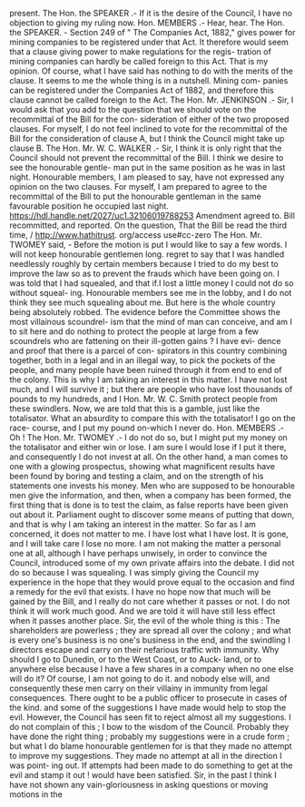 present. The Hon. the SPEAKER .- If it is the desire of the Council, I have no objection to giving my ruling now. Hon. MEMBERS .- Hear, hear. The Hon. the SPEAKER. - Section 249 of " The Companies Act, 1882," gives power for mining companies to be registered under that Act. It therefore would seem that a clause giving power to make regulations for the regis- tration of mining companies can hardly be called foreign to this Act. That is my opinion. Of course, what I have said has nothing to do with the merits of the clause. It seems to me the whole thing is in a nutshell. Mining com- panies can be registered under the Companies Act of 1882, and therefore this clause cannot be called foreign to the Act. The Hon. Mr. JENKINSON .- Sir, I would ask that you add to the question that we should vote on the recommittal of the Bill for the con- sideration of either of the two proposed clauses. For myself, I do not feel inclined to vote for the recommittal of the Bill for the consideration of clause A, but I think the Council might take up clause B. The Hon. Mr. W. C. WALKER .- Sir, I think it is only right that the Council should not prevent the recommittal of the Bill. I think we desire to see the honourable gentle- man put in the same position as he was in last night. Honourable members, I am pleased to say, have not expressed any opinion on the two clauses. For myself, I am prepared to agree to the recommittal of the Bill to put the honourable gentleman in the same favourable position he occupied last night. https://hdl.handle.net/2027/uc1.32106019788253 Amendment agreed to. Bill recommitted, and reported. On the question, That the Bill be read the third time, / http://www.hathitrust. org/access use#cc-zero The Hon. Mr. TWOMEY said, - Before the motion is put I would like to say a few words. I will not keep honourable gentlemen long. regret to say that I was handled needlessly roughly by certain members because I tried to do my best to improve the law so as to prevent the frauds which have been going on. I was told that I had squealed, and that if.I lost a little money I could not do so without squeal- ing. Honourable members see me in the lobby, and I do not think they see much squealing about me. But here is the whole country being absolutely robbed. The evidence before the Committee shows the most villainous scoundrel- ism that the mind of man can conceive, and am I to sit here and do nothing to protect the people at large from a few scoundrels who are fattening on their ill-gotten gains ? I have evi- dence and proof that there is a parcel of con- spirators in this country combining together, both in a legal and in an illegal way, to pick the pockets of the people, and many people have been ruined through it from end to end of the colony. This is why I am taking an interest in this matter. I have not lost much, and I will survive it ; but there are people who have lost thousands of pounds to my hundreds, and I Hon. Mr. W. C. Smith protect people from these swindlers. Now, we are told that this is a gamble, just like the totalisator. What an absurdity to compare this with the totalisator! I go on the race- course, and I put my pound on-which I never do. Hon. MEMBERS .- Oh ! The Hon. Mr. TWOMEY .- I do not do so, but I might put my money on the totalisator and either win or lose. I am sure I would lose if I put it there, and consequently I do not invest at all. On the other hand, a man comes to one with a glowing prospectus, showing what magnificent results have been found by boring and testing a claim, and on the strength of his statements one invests his money. Men who are supposed to be honourable men give the information, and then, when a company has been formed, the first thing that is done is to test the claim, as false reports have been given out about it. Parliament ought to discover some means of putting that down, and that is why I am taking an interest in the matter. So far as I am concerned, it does not matter to me. I have lost what I have lost. It is gone, and I will take care I lose no more. I am not making the matter a personal one at all, although I have perhaps unwisely, in order to convince the Council, introduced some of my own private affairs into the debate. I did not do so because I was squealing. I was simply giving the Council my experience in the hope that they would prove equal to the occasion and find a remedy for the evil that exists. I have no hope now that much will be gained by the Bill, and I really do not care whether it passes or not. I do not think it will work much good. And we are told it will have still less effect when it passes another place. Sir, the evil of the whole thing is this : The shareholders are powerless ; they are spread all over the colony ; and what is every one's business is no one's business in the end, and the swindling I directors escape and carry on their nefarious traffic with immunity. Why should I go to Dunedin, or to the West Coast, or to Auck- land, or to anywhere else because I have a few shares in a company when no one else will do it? Of course, I am not going to do it. and nobody else will, and consequently these men carry on their villainy in immunity from legal consequences. There ought to be a public officer to prosecute in cases of the kind. and some of the suggestions I have made would help to stop the evil. However, the Council has seen fit to reject almost all my suggestions. I do not complain of this ; I bow to the wisdom of the Council. Probably they have done the right thing ; probably my suggestions were in a crude form ; but what I do blame honourable gentlemen for is that they made no attempt to improve my suggestions. They made no attempt at all in the direction I was point- ing out. If attempts had been made to do something to get at the evil and stamp it out ! would have been satisfied. Sir, in the past I think I have not shown any vain-gloriousness in asking questions or moving motions in the 